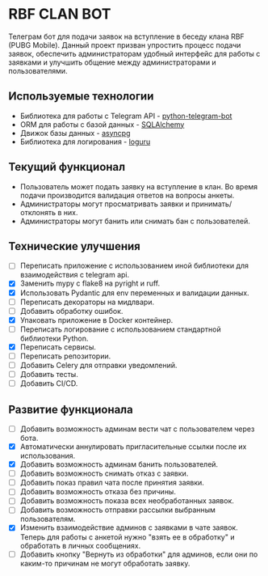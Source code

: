 # RBF CLAN BOT

Телеграм бот для подачи заявок на вступление в беседу клана RBF (PUBG Mobile). Данный проект призван упростить процесс подачи заявок, обеспечить администраторам удобный интерфейс для работы с заявками и улучшить общение между администраторами и пользователями.

## Используемые технологии

- Библиотека для работы с Telegram API - [python-telegram-bot](https://docs.python-telegram-bot.org/en/v21.0.1/)
- ORM для работы с базой данных - [SQLAlchemy](https://www.sqlalchemy.org/)
- Движок базы данных - [asyncpg](https://magicstack.github.io/asyncpg/current/)
- Библиотека для логирования - [loguru](https://loguru.readthedocs.io/en/stable/)

## Текущий функционал

- Пользователь может подать заявку на вступление в клан. Во время подачи производится валидация ответов на вопросы анкеты.
- Администраторы могут просматривать заявки и принимать/отклонять в них.
- Администраторы могут банить или снимать бан с пользователей.

## Технические улучшения

- [ ] Переписать приложение с использованием иной библиотеки для взаимодействия с telegram api.
- [x] Заменить mypy с flake8 на pyright и ruff.
- [x] Использовать Pydantic для env переменных и валидации данных.
- [ ] Переписать декораторы на мидлвари.
- [ ] Добавить обработку ошибок.
- [x] Упаковать приложение в Docker контейнер.
- [ ] Переписать логирование с использованием стандартной библиотеки Python.
- [x] Переписать сервисы.
- [ ] Переписать репозитории.
- [ ] Добавить Celery для отправки уведомлений.
- [ ] Добавить тесты.
- [ ] Добавить CI/CD.

## Развитие функционала

- [ ] Добавить возможность админам вести чат с пользователем через бота.
- [x] Автоматически аннулировать пригласительные ссылки после их использования.
- [x] Добавить возможность админам банить пользователей.
- [ ] Добавить возможность снимать отказ с заявки.
- [ ] Добавить показ правил чата после принятия заявки.
- [ ] Добавить возможность отказа без причины.
- [ ] Добавить возможность показа всех необработанных заявок.
- [ ] Добавить возможность отправки рассылки выбранным пользователям.
- [x] Изменить взаимодействие админов с заявками в чате заявок. Теперь для работы с анкетой нужно "взять ее в обработку" и обработать в личных сообщениях.
- [ ] Добавить кнопку "Вернуть из обработки" для админов, если они по каким-то причинам не могут обработать заявку.
